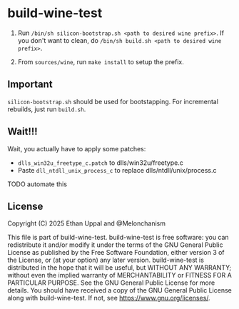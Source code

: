 # build-wine-test

1. Run `/bin/sh silicon-bootstrap.sh <path to desired wine prefix>`.
    If you don't want to clean, do `/bin/sh build.sh <path to desired wine prefix>`.

2. From `sources/wine`, run `make install` to setup the prefix.


## Important

`silicon-bootstrap.sh` should be used for bootstapping. For incremental rebuilds, just run `build.sh`.

## Wait!!!

Wait, you actually have to apply some patches:
- `dlls_win32u_freetype_c.patch` to dlls/win32u/freetype.c
- Paste `dll_ntdll_unix_process_c` to replace dlls/ntdll/unix/process.c

TODO automate this

## License

Copyright (C) 2025 Ethan Uppal and @Melonchanism

This file is part of build-wine-test.
build-wine-test is free software: you can redistribute it and/or modify it under the terms of the GNU General Public License as published by the Free Software Foundation, either version 3 of the License, or (at your option) any later version.
build-wine-test is distributed in the hope that it will be useful, but WITHOUT ANY WARRANTY; without even the implied warranty of MERCHANTABILITY or FITNESS FOR A PARTICULAR PURPOSE. See the GNU General Public License for more details.
You should have received a copy of the GNU General Public License along with build-wine-test. If not, see <https://www.gnu.org/licenses/>.
